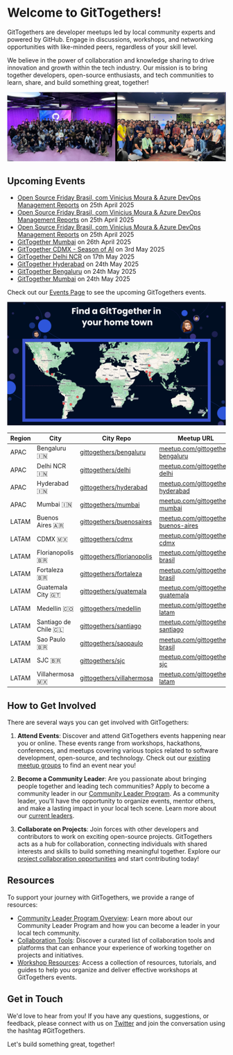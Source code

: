 # Welcome to GitTogethers!

GitTogethers are developer meetups led by local community experts and powered by GitHub. Engage in discussions, workshops, and networking opportunities with like-minded peers, regardless of your skill level.

We believe in the power of collaboration and knowledge sharing to drive innovation and growth within the tech industry. Our mission is to bring together developers, open-source enthusiasts, and tech communities to learn, share, and build something great, together!

![image](/assets/gittogethers.png)

## Upcoming Events

- [Open Source Friday Brasil, com Vinicius Moura & Azure DevOps Management Reports](https://www.meetup.com/gittogether-brasil/events/307113457/) on 25th April 2025
- [Open Source Friday Brasil, com Vinicius Moura & Azure DevOps Management Reports](https://www.meetup.com/gittogether-brasil/events/307113457/) on 25th April 2025
- [Open Source Friday Brasil, com Vinicius Moura & Azure DevOps Management Reports](https://www.meetup.com/gittogether-brasil/events/307113457/) on 25th April 2025
- [GitTogether Mumbai](https://www.meetup.com/gittogether-mumbai/events/307190878/) on 26th April 2025
- [GitTogether CDMX - Season of AI](https://www.meetup.com/gittogether-cdmx/events/306948674/) on 3rd May 2025
- [GitTogether Delhi NCR](https://www.meetup.com/gittogether-delhi/events/307190906/) on 17th May 2025
- [GitTogether Hyderabad](https://www.meetup.com/gittogether-hyderabad/events/307190609/) on 24th May 2025
- [GitTogether Bengaluru](https://www.meetup.com/gittogether-bengaluru/events/307190830/) on 24th May 2025
- [GitTogether Mumbai](https://www.meetup.com/gittogether-mumbai/events/307190867/) on 24th May 2025

Check out our [Events Page](https://www.meetup.com/pro/github-virtual-meetup/) to see the upcoming GitTogethers events.

![find-gittogethers](/assets/find-gittogethers.png)

| Region | City | City Repo | Meetup URL |
|--------|------|-----------|------------|
| APAC | Bengaluru 🇮🇳 | [gittogethers/bengaluru](https://github.com/gittogethers/bengaluru) | [meetup.com/gittogether-bengaluru](https://www.meetup.com/gittogether-bengaluru) |
| APAC | Delhi NCR 🇮🇳 | [gittogethers/delhi](https://github.com/gittogethers/delhi) | [meetup.com/gittogether-delhi](https://www.meetup.com/gittogether-delhi) |
| APAC | Hyderabad 🇮🇳 | [gittogethers/hyderabad](https://github.com/gittogethers/hyderabad) | [meetup.com/gittogether-hyderabad](https://www.meetup.com/gittogether-hyderabad) |
| APAC | Mumbai 🇮🇳 | [gittogethers/mumbai](https://github.com/gittogethers/mumbai) | [meetup.com/gittogether-mumbai](https://www.meetup.com/gittogether-mumbai) |
| LATAM | Buenos Aires 🇦🇷 | [gittogethers/buenosaires](https://github.com/gittogethers/buenosaires) | [meetup.com/gittogether-buenos-aires](https://www.meetup.com/gittogether-buenos-aires) |
| LATAM | CDMX 🇲🇽 | [gittogethers/cdmx](https://github.com/gittogethers/cdmx) | [meetup.com/gittogether-cdmx](https://www.meetup.com/gittogether-cdmx) |
| LATAM | Florianopolis 🇧🇷 | [gittogethers/florianopolis](https://github.com/gittogethers/florianopolis) | [meetup.com/gittogether-brasil](https://www.meetup.com/gittogether-brasil) |
| LATAM | Fortaleza 🇧🇷 | [gittogethers/fortaleza](https://github.com/gittogethers/fortaleza) | [meetup.com/gittogether-brasil](https://www.meetup.com/gittogether-brasil) |
| LATAM | Guatemala City 🇬🇹 | [gittogethers/guatemala](https://github.com/gittogethers/guatemala) | [meetup.com/gittogether-guatemala](https://www.meetup.com/gittogether-guatemala) |
| LATAM | Medellin 🇨🇴 | [gittogethers/medellin](https://github.com/gittogethers/medellin) | [meetup.com/gittogether-latam](https://www.meetup.com/gittogether-latam) |
| LATAM | Santiago de Chile 🇨🇱 | [gittogethers/santiago](https://github.com/gittogethers/santiago) | [meetup.com/gittogether-santiago](https://www.meetup.com/gittogether-santiago) |
| LATAM | Sao Paulo 🇧🇷 | [gittogethers/saopaulo](https://github.com/gittogethers/saopaulo) | [meetup.com/gittogether-brasil](https://www.meetup.com/gittogether-brasil) |
| LATAM | SJC 🇧🇷 | [gittogethers/sjc](https://github.com/gittogethers/sjc) | [meetup.com/gittogether-sjc](https://www.meetup.com/gittogether-sjc) |
| LATAM | Villahermosa 🇲🇽 | [gittogethers/villahermosa](https://github.com/gittogethers/villahermosa) | [meetup.com/gittogether-latam](https://www.meetup.com/gittogether-latam) |

## How to Get Involved

There are several ways you can get involved with GitTogethers:

1. **Attend Events**: Discover and attend GitTogethers events happening near you or online. These events range from workshops, hackathons, conferences, and meetups covering various topics related to software development, open-source, and technology. Check out our [existing meetup groups](https://www.meetup.com/pro/github/) to find an event near you!

2. **Become a Community Leader**: Are you passionate about bringing people together and leading tech communities? Apply to become a community leader in our [Community Leader Program](https://github.com/gittogethers/community-leaders). As a community leader, you'll have the opportunity to organize events, mentor others, and make a lasting impact in your local tech scene. Learn more about our [current leaders](https://github.com/gittogethers/community-leaders/blob/main/README.md).

3. **Collaborate on Projects**: Join forces with other developers and contributors to work on exciting open-source projects. GitTogethers acts as a hub for collaboration, connecting individuals with shared interests and skills to build something meaningful together. Explore our [project collaboration opportunities](https://github.com/gittogethers/projects) and start contributing today!


## Resources

To support your journey with GitTogethers, we provide a range of resources:

- [Community Leader Program Overview](https://github.com/gittogethers/community-leaders): Learn more about our Community Leader Program and how you can become a leader in your local tech community.
- [Collaboration Tools](https://github.com/gittogethers/collaboration-tools): Discover a curated list of collaboration tools and platforms that can enhance your experience of working together on projects and initiatives.
- [Workshop Resources](https://github.com/gittogethers/workshop-resources): Access a collection of resources, tutorials, and guides to help you organize and deliver effective workshops at GitTogethers events.

## Get in Touch

We'd love to hear from you! If you have any questions, suggestions, or feedback, please connect with us on [Twitter](https://twitter.com/githubcommunity) and join the conversation using the hashtag #GitTogethers.

Let's build something great, together!
